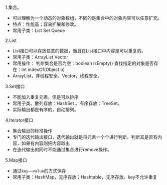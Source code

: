 1.集合。
- 可以理解为一个动态的对象数组，不同的是集合中的对象内容可以任意扩充。
- 特点：性能高；容易扩展和修改。
- 常用子类：List Set Queue

2.List
- List接口可以存放任意的数据，而且在List接口中内容是可以重复的。
- 常用子类：ArrayList Vector
- 常用操作：
    判断集合是否为空：boolean isEmpty()
    查找指定的对象是否存在：int indexOf(Object o)
- ArrayList，非线程安全。Vector，线程安全。

3.Set接口
- 不能加入重复元素，但是可以排序
- 常用子类。散列存放：HashSet 。有序存放：TreeSet。
- 实际输出都是有序的，自动排列。

4.Iterator接口
- 集合输出的标准操作
- 专门的迭代输出接口，迭代输出就是将元素一个个进行判断，判断其是否有内容，如果有内容则把内容取出
- 在迭代输出的同时不能通过集合进行remove操作。

5.Map接口
- 通过`key——value`的方式保存
- 常用子类：HashMap，无序存放；Hashtable，无序存放。key不允许重复

